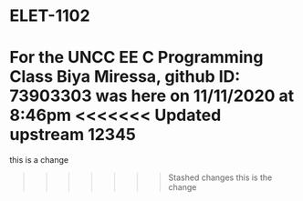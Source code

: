 # ELET-1102
For the UNCC EE C Programming Class
Biya Miressa, github ID: 73903303 was here on 11/11/2020 at 8:46pm 
<<<<<<< Updated upstream
12345
=======
this is a change
>>>>>>> Stashed changes
this is the change